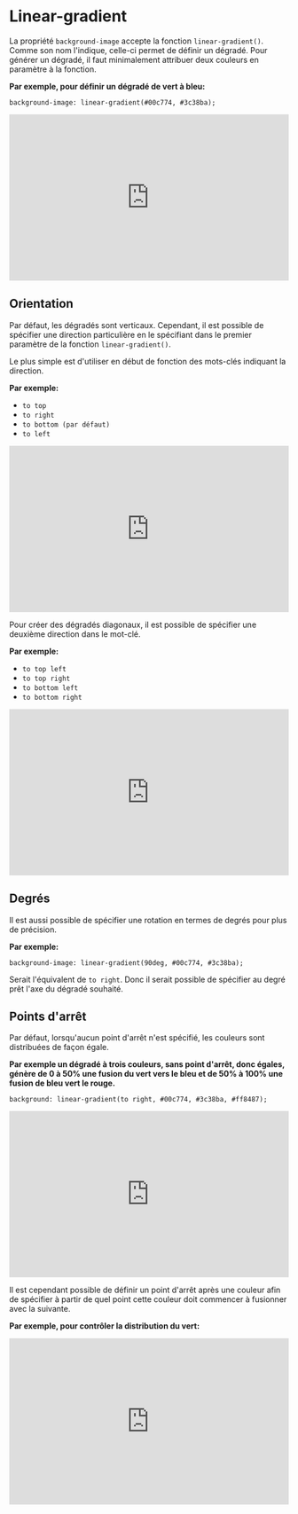 # Linear-gradient
La propriété `background-image` accepte la fonction `linear-gradient()`. Comme son nom l'indique, celle-ci permet de définir un dégradé. Pour générer un dégradé, il faut minimalement attribuer deux couleurs en paramètre à la fonction.

**Par exemple, pour définir un dégradé de vert à bleu:**

`background-image: linear-gradient(#00c774, #3c38ba);`

<iframe height="300" style="width: 100%;" scrolling="no" title="Linear-gradient" src="https://codepen.io/tim-momo/embed/gOjjpdQ?default-tab=html%2Cresult" frameborder="no" loading="lazy" allowtransparency="true" allowfullscreen="true">
  See the Pen <a href="https://codepen.io/tim-momo/pen/gOjjpdQ">
  Linear-gradient</a> by TIM Montmorency (<a href="https://codepen.io/tim-momo">@tim-momo</a>)
  on <a href="https://codepen.io">CodePen</a>.
</iframe>

## Orientation

Par défaut, les dégradés sont verticaux. Cependant, il est possible de spécifier une direction particulière en le spécifiant dans le premier paramètre de la fonction `linear-gradient()`.

Le plus simple est d'utiliser en début de fonction des mots-clés indiquant la direction.

**Par exemple:**

- `to top`
- `to right`
- `to bottom (par défaut)`
- `to left`

<iframe height="300" style="width: 100%;" scrolling="no" title="Linear-gradient - Direction" src="https://codepen.io/tim-momo/embed/rNrrxGP?default-tab=html%2Cresult" frameborder="no" loading="lazy" allowtransparency="true" allowfullscreen="true">
  See the Pen <a href="https://codepen.io/tim-momo/pen/rNrrxGP">
  Linear-gradient - Direction</a> by TIM Montmorency (<a href="https://codepen.io/tim-momo">@tim-momo</a>)
  on <a href="https://codepen.io">CodePen</a>.
</iframe>

Pour créer des dégradés diagonaux, il est possible de spécifier une deuxième direction dans le mot-clé.

**Par exemple:**

- `to top left`
- `to top right`
- `to bottom left`
- `to bottom right`

<iframe height="300" style="width: 100%;" scrolling="no" title="Linear-gradient - Direction diagonaux" src="https://codepen.io/tim-momo/embed/NWBBxwX?default-tab=html%2Cresult" frameborder="no" loading="lazy" allowtransparency="true" allowfullscreen="true">
  See the Pen <a href="https://codepen.io/tim-momo/pen/NWBBxwX">
  Linear-gradient - Direction diagonaux</a> by TIM Montmorency (<a href="https://codepen.io/tim-momo">@tim-momo</a>)
  on <a href="https://codepen.io">CodePen</a>.
</iframe>

## Degrés

Il est aussi possible de spécifier une rotation en termes de degrés pour plus de précision.

**Par exemple:**

`background-image: linear-gradient(90deg, #00c774, #3c38ba);`

Serait l'équivalent de `to right`. Donc il serait possible de spécifier au degré prêt l'axe du dégradé souhaité.

## Points d'arrêt

Par défaut, lorsqu'aucun point d'arrêt n'est spécifié, les couleurs sont distribuées de façon égale.

**Par exemple un dégradé à trois couleurs, sans point d'arrêt, donc égales, génère de 0 à 50% une fusion du vert vers le bleu et de 50% à 100% une fusion de bleu vert le rouge.**

`background: linear-gradient(to right, #00c774, #3c38ba, #ff8487);`

<iframe height="300" style="width: 100%;" scrolling="no" title="Linear-gradient - 3 colors" src="https://codepen.io/tim-momo/embed/ExppPoB?default-tab=html%2Cresult" frameborder="no" loading="lazy" allowtransparency="true" allowfullscreen="true">
  See the Pen <a href="https://codepen.io/tim-momo/pen/ExppPoB">
  Linear-gradient - 3 colors</a> by TIM Montmorency (<a href="https://codepen.io/tim-momo">@tim-momo</a>)
  on <a href="https://codepen.io">CodePen</a>.
</iframe>

Il est cependant possible de définir un point d'arrêt après une couleur afin de spécifier à partir de quel point cette couleur doit commencer à fusionner avec la suivante.

**Par exemple, pour contrôler la distribution du vert:**

<iframe height="300" style="width: 100%;" scrolling="no" title="Linear-gradient - Point d'arrêt" src="https://codepen.io/tim-momo/embed/rNrrxJR?default-tab=html%2Cresult" frameborder="no" loading="lazy" allowtransparency="true" allowfullscreen="true">
  See the Pen <a href="https://codepen.io/tim-momo/pen/rNrrxJR">
  Linear-gradient - Point d'arrêt</a> by TIM Montmorency (<a href="https://codepen.io/tim-momo">@tim-momo</a>)
  on <a href="https://codepen.io">CodePen</a>.
</iframe>

